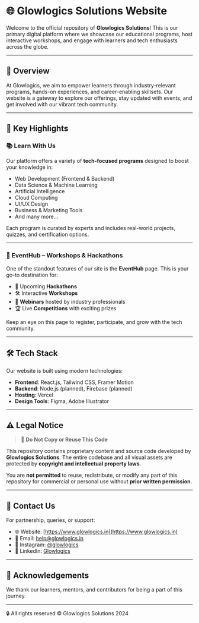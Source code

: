 # 🌐 Glowlogics Solutions Website

Welcome to the official repository of **Glowlogics Solutions**! This is our primary digital platform where we showcase our educational programs, host interactive workshops, and engage with learners and tech enthusiasts across the globe.

----

## 🚀 Overview

At Glowlogics, we aim to empower learners through industry-relevant programs, hands-on experiences, and career-enabling skillsets. Our website is a gateway to explore our offerings, stay updated with events, and get involved with our vibrant tech community.

---

## 📌 Key Highlights

### 📚 Learn With Us
Our platform offers a variety of **tech-focused programs** designed to boost your knowledge in:

- Web Development (Frontend & Backend)
- Data Science & Machine Learning
- Artificial Intelligence
- Cloud Computing
- UI/UX Design
- Business & Marketing Tools
- And many more...

Each program is curated by experts and includes real-world projects, quizzes, and certification options.

---

### 🎉 EventHub – Workshops & Hackathons
One of the standout features of our site is the **EventHub** page. This is your go-to destination for:

- 🚀 Upcoming **Hackathons**
- 🛠️ Interactive **Workshops**
- 🎤 **Webinars** hosted by industry professionals
- 🏆 Live **Competitions** with exciting prizes

Keep an eye on this page to register, participate, and grow with the tech community.

---

## 🛠 Tech Stack

Our website is built using modern technologies:

- **Frontend**: React.js, Tailwind CSS, Framer Motion
- **Backend**: Node.js (planned), Firebase (planned)
- **Hosting**: Vercel
- **Design Tools**: Figma, Adobe Illustrator

---

## ⚠️ Legal Notice

> 🚫 **Do Not Copy or Reuse This Code**

This repository contains proprietary content and source code developed by **Glowlogics Solutions**. The entire codebase and all visual assets are protected by **copyright and intellectual property laws**.

You are **not permitted** to reuse, redistribute, or modify any part of this repository for commercial or personal use without **prior written permission**.

---

## 📩 Contact Us

For partnership, queries, or support:

- 🌐 Website: [https://www.glowlogics.in](https://www.glowlogics.in)
- 📧 Email: help@glowlogics.in
- 📱 Instagram: [@glowlogics](https://www.instagram.com/glowlogics)
- 💼 LinkedIn: [Glowlogics](https://www.linkedin.com/company/glowlogics)

---

## 🤝 Acknowledgements

We thank our learners, mentors, and contributors for being a part of this journey.

---

🔒 All rights reserved © Glowlogics Solutions 2024
